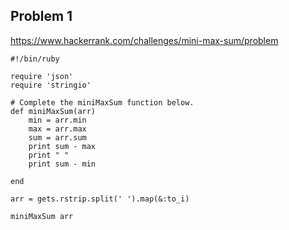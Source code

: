 ## Problem 1
https://www.hackerrank.com/challenges/mini-max-sum/problem

```
#!/bin/ruby

require 'json'
require 'stringio'

# Complete the miniMaxSum function below.
def miniMaxSum(arr)
    min = arr.min
    max = arr.max
    sum = arr.sum
    print sum - max
    print " "
    print sum - min

end

arr = gets.rstrip.split(' ').map(&:to_i)

miniMaxSum arr
```
